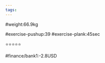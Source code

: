 ```yaml
---
tags: 
---
```


#weight:66.9kg

#exercise-pushup:39
#exercise-plank:45sec


⭐⭐⭐⭐⭐

#finance/bank1:-2.8USD

